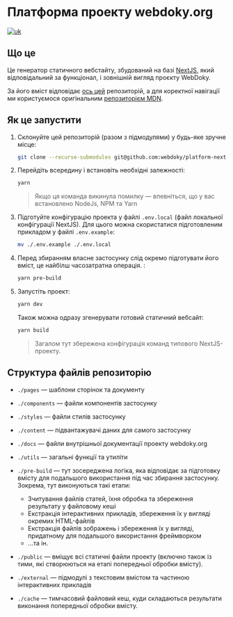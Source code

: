 # Платформа проекту webdoky.org

[![uk](https://img.shields.io/badge/lang-uk-green.svg)](https://github.com/webdoky/platform/blob/master/README.md)
<!-- [![en](https://img.shields.io/badge/lang-en-green.svg)](https://github.com/webdoky/platform/blob/master/README.en.md) -->

## Що це

Це генератор статичного вебстайту, збудований на базі [NextJS](https://nextjs.org/), який відповідальний за функціонал, і зовнішній вигляд проєкту WebDoky.

За його вміст відповідає [ось цей](https://github.com/webdoky/content) репозиторій, а для коректної навігації ми користуємося оригінальним [репозиторієм MDN](https://github.com/mdn/content).

## Як це запустити

1. Склонуйте цей репозиторій (разом з підмодулями) у будь-яке зручне місце:

    ```sh
    git clone --recurse-submodules git@github.com:webdoky/platform-next.git
    ```

2. Перейдіть всередину і встановіть необхідні залежності:

    ```sh
    yarn
    ```

    > Якщо ця команда викинула помилку — впевніться, що у вас встановлено NodeJs, NPM та Yarn

3. Підготуйте конфігурацію проекта у файлі `.env.local` (файл локальної конфігурації NextJS). Для цього можна скористатися підготовленим прикладом у файлі `.env.example`:

    ```sh
    mv ./.env.example ./.env.local
    ```

4. Перед збиранням власне застосунку слід окремо підготувати його вміст, це найбілш часозатратна операція. :

    ```sh
    yarn pre-build
    ```

5. Запустіть проект:

    ```sh
    yarn dev
    ```

    Також можна одразу згенерувати готовий статичний вебсайт:

    ```sh
    yarn build
    ```

    > Загалом тут збережена конфігурація команд типового NextJS-проекту.

## Структура файлів репозиторію

- `./pages` — шаблони сторінок та документу
- `./components` — файли компонентів застосунку
- `./styles` — файли стилів застосунку
- `./content` — підвантажувачі даних для самого застосунку
- `./docs` — файли внутрішньої документації проекту webdoky.org
- `./utils` — загальні функції та утиліти

- `./pre-build` — тут зосереджена логіка, яка відповідає за підготовку вмісту для подальшого використання під час збирання застосунку. Зокрема, тут виконуються такі етапи:

  - Зчитування файлів статей, їхня обробка та збереження результату у файловому кеші
  - Екстракція інтерактивних прикладів, збереження їх у вигляді окремих HTML-файлів
  - Екстракція файлів зображень і збереження їх у вигляді, придатному для подальшого використання фреймворком
  - ...та ін.

- `./public` — вміщує всі статичні файли проекту (включно також із тими, які створюються на етапі попередньої обробки вмісту).
- `./external` — підмодулі з текстовим вмістом та частиною інтерактивних прикладів
- `./cache` — тимчасовий файловий кеш, куди складаються результати виконання попередньої обробки вмісту.
